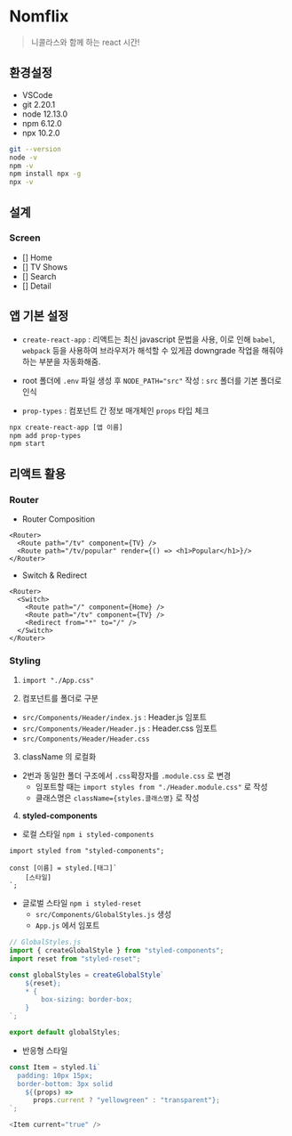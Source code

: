# Nomflix

> 니콜라스와 함께 하는 react 시간!

## 환경설정

- VSCode
- git 2.20.1
- node 12.13.0
- npm 6.12.0
- npx 10.2.0

```bash
git --version
node -v
npm -v
npm install npx -g
npx -v
```

## 설계

### Screen

- [] Home
- [] TV Shows
- [] Search
- [] Detail

## 앱 기본 설정

- `create-react-app` : 리액트는 최신 javascript 문법을 사용, 이로 인해 `babel`, `webpack` 등을 사용하여 브라우저가 해석할 수 있게끔 downgrade 작업을 해줘야 하는 부분을 자동화해줌.

- root 폴더에 `.env` 파일 생성 후 `NODE_PATH="src"` 작성 : `src` 폴더를 기본 폴더로 인식
- `prop-types` : 컴포넌트 간 정보 매개체인 `props` 타입 체크

```bash
npx create-react-app [앱 이름]
npm add prop-types
npm start
```

## 리액트 활용

### Router

- Router Composition

```react
<Router>
  <Route path="/tv" component={TV} />
  <Route path="/tv/popular" render={() => <h1>Popular</h1>}/>
</Router>
```

- Switch & Redirect

```react
<Router>
  <Switch>
    <Route path="/" component={Home} />
    <Route path="/tv" component={TV} />
    <Redirect from="*" to="/" />
  </Switch>
</Router>
```

### Styling

1. `import "./App.css"`

2. 컴포넌트를 폴더로 구분

- `src/Components/Header/index.js` : Header.js 임포트
- `src/Components/Header/Header.js` : Header.css 임포트
- `src/Components/Header/Header.css`

3. className 의 로컬화

- 2번과 동일한 폴더 구조에서 `.css`확장자를 `.module.css` 로 변경
  - 임포트할 때는 `import styles from "./Header.module.css"`  로 작성
  - 클래스명은 `className={styles.클래스명}` 로 작성

4. **styled-components**

- 로컬 스타일  `npm i styled-components`

```react
import styled from "styled-components";

const [이름] = styled.[태그]`
	[스타일]
`;
```

- 글로벌 스타일 `npm i styled-reset`
  - `src/Components/GlobalStyles.js` 생성
  - `App.js` 에서 임포트

```javascript
// GlobalStyles.js
import { createGlobalStyle } from "styled-components";
import reset from "styled-reset";

const globalStyles = createGlobalStyle`
    ${reset};
    * {
        box-sizing: border-box;
    }
`;

export default globalStyles;
```

- 반응형 스타일

```js
const Item = styled.li`
  padding: 10px 15px;
  border-bottom: 3px solid
    ${(props) =>
      props.current ? "yellowgreen" : "transparent"};
`;

<Item current="true" />
```

